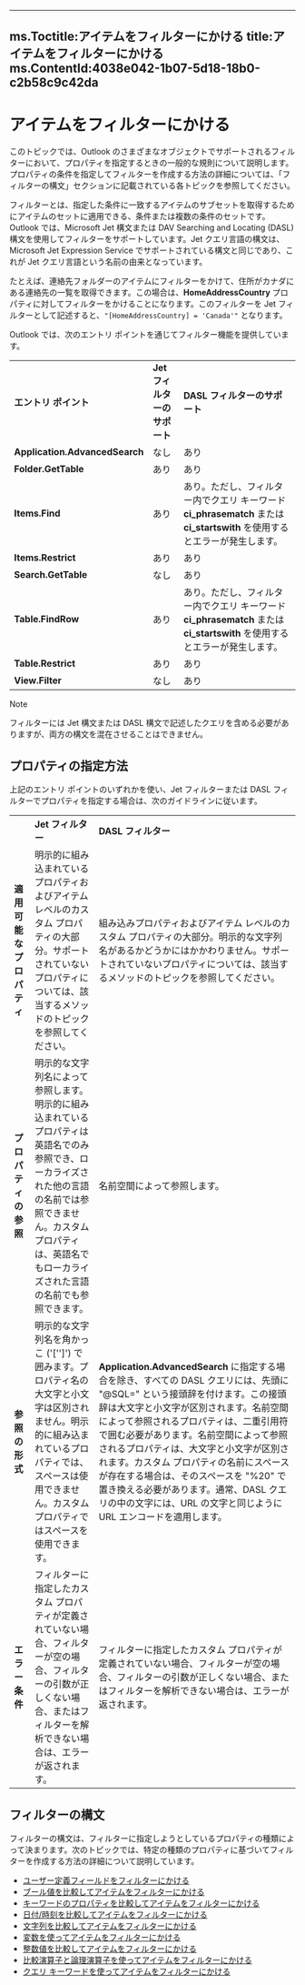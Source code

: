 

---
ms.Toctitle:アイテムをフィルターにかける
title:アイテムをフィルターにかける
ms.ContentId:4038e042-1b07-5d18-18b0-c2b58c9c42da
---
# アイテムをフィルターにかける




このトピックでは、Outlook のさまざまなオブジェクトでサポートされるフィルターにおいて、プロパティを指定するときの一般的な規則について説明します。プロパティの条件を指定してフィルターを作成する方法の詳細については、「フィルターの構文」セクションに記載されている各トピックを参照してください。



フィルターとは、指定した条件に一致するアイテムのサブセットを取得するためにアイテムのセットに適用できる、条件または複数の条件のセットです。Outlook では、Microsoft Jet 構文または DAV Searching and Locating (DASL) 構文を使用してフィルターをサポートしています。Jet クエリ言語の構文は、Microsoft Jet Expression Service でサポートされている構文と同じであり、これが Jet クエリ言語という名前の由来となっています。



たとえば、連絡先フォルダーのアイテムにフィルターをかけて、住所がカナダにある連絡先の一覧を取得できます。この場合は、**HomeAddressCountry** プロパティに対してフィルターをかけることになります。このフィルターを Jet フィルターとして記述すると、`"[HomeAddressCountry] = 'Canada'"` となります。



Outlook では、次のエントリ ポイントを通じてフィルター機能を提供しています。

||||
|---|---|---|
|**エントリ ポイント**|**Jet フィルターのサポート**|**DASL フィルターのサポート**|
|**Application.AdvancedSearch**|なし|あり|
|**Folder.GetTable**|あり|あり|
|**Items.Find**|あり|あり。ただし、フィルター内でクエリ キーワード **ci_phrasematch** または **ci_startswith** を使用するとエラーが発生します。|
|**Items.Restrict**|あり|あり|
|**Search.GetTable**|なし|あり|
|**Table.FindRow**|あり|あり。ただし、フィルター内でクエリ キーワード **ci_phrasematch** または **ci_startswith** を使用するとエラーが発生します。|
|**Table.Restrict**|あり|あり|
|**View.Filter**|なし|あり|





>[!NOTE]
>フィルターには Jet 構文または DASL 構文で記述したクエリを含める必要がありますが、両方の構文を混在させることはできません。



## プロパティの指定方法
上記のエントリ ポイントのいずれかを使い、Jet フィルターまたは DASL フィルターでプロパティを指定する場合は、次のガイドラインに従います。

||||
|---|---|---|
||**Jet フィルター**|**DASL フィルター**|
|**適用可能なプロパティ**|明示的に組み込まれているプロパティおよびアイテム レベルのカスタム プロパティの大部分。サポートされていないプロパティについては、該当するメソッドのトピックを参照してください。|組み込みプロパティおよびアイテム レベルのカスタム プロパティの大部分。明示的な文字列名があるかどうかにはかかわりません。サポートされていないプロパティについては、該当するメソッドのトピックを参照してください。|
|**プロパティの参照**|明示的な文字列名によって参照します。明示的に組み込まれているプロパティは英語名でのみ参照でき、ローカライズされた他の言語の名前では参照できません。カスタム プロパティは、英語名でもローカライズされた言語の名前でも参照できます。|名前空間によって参照します。|
|**参照の形式**|明示的な文字列名を角かっこ ('['']') で囲みます。プロパティ名の大文字と小文字は区別されません。明示的に組み込まれているプロパティでは、スペースは使用できません。カスタム プロパティではスペースを使用できます。|**Application.AdvancedSearch** に指定する場合を除き、すべての DASL クエリには、先頭に "@SQL=" という接頭辞を付けます。この接頭辞は大文字と小文字が区別されます。名前空間によって参照されるプロパティは、二重引用符で囲む必要があります。名前空間によって参照されるプロパティは、大文字と小文字が区別されます。カスタム プロパティの名前にスペースが存在する場合は、そのスペースを "%20" で置き換える必要があります。通常、DASL クエリの中の文字には、URL の文字と同じように URL エンコードを適用します。|
|**エラー条件**|フィルターに指定したカスタム プロパティが定義されていない場合、フィルターが空の場合、フィルターの引数が正しくない場合、またはフィルターを解析できない場合は、エラーが返されます。|フィルターに指定したカスタム プロパティが定義されていない場合、フィルターが空の場合、フィルターの引数が正しくない場合、またはフィルターを解析できない場合は、エラーが返されます。|







## フィルターの構文
フィルターの構文は、フィルターに指定しようとしているプロパティの種類によって決まります。次のトピックでは、特定の種類のプロパティに基づいてフィルターを作成する方法の詳細について説明しています。

- [ユーザー定義フィールドをフィルターにかける](36c0e15a-775d-5ce3-8e61-2a6bd305a746.md)
- [ブール値を比較してアイテムをフィルターにかける](bd786159-f4eb-e649-e838-56d520b824cf.md)
- [キーワードのプロパティを比較してアイテムをフィルターにかける](8d1bcff0-cf25-662d-08ae-15e8d0edb8ea.md)
- [日付/時刻を比較してアイテムをフィルターにかける](668e0993-c3d2-835f-0645-ba79bcffe67f.md)
- [文字列を比較してアイテムをフィルターにかける](90606142-04a9-8591-ecef-61e2a8c5851c.md)
- [変数を使ってアイテムをフィルターにかける](4be50a96-a27e-ecbf-1f19-b8825a33c2eb.md)
- [整数値を比較してアイテムをフィルターにかける](c67d95b2-f635-b751-d9c6-c7bdf406a01a.md)
- [比較演算子と論理演算子を使ってアイテムをフィルターにかける](1f01f970-549f-5868-bbe8-e8792dfd657f.md)
- [クエリ キーワードを使ってアイテムをフィルターにかける](d7e6b169-c5fd-7acc-f077-658a153a921f.md)









